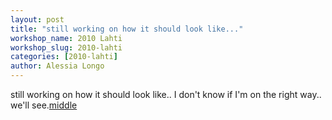 ```yaml
---
layout: post
title: "still working on how it should look like..."
workshop_name: 2010 Lahti
workshop_slug: 2010-lahti
categories: [2010-lahti]
author: Alessia Longo
---
```

still working on how it should look like.. I don't know if I'm on the right way.. we'll see.<a href='http://workshops.nodebox.net/2010/wp-content/uploads/middle.pdf'>middle</a>
